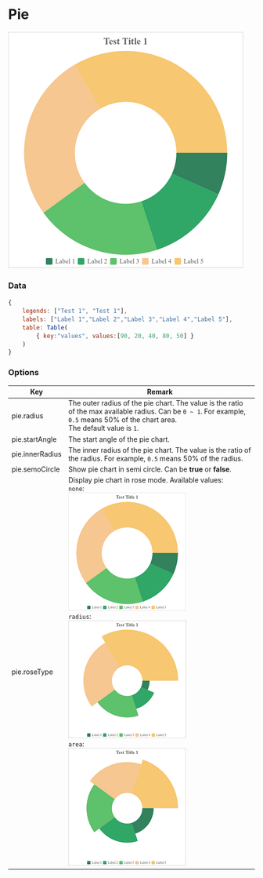 # Pie

![Sample Pie Chart](images/pie.png)

### Data

```javascript
{
    legends: ["Test 1", "Test 1"],
    labels: ["Label 1","Label 2","Label 3","Label 4","Label 5"],
    table: Table(
        { key:"values", values:[90, 20, 40, 80, 50] }
    )
}
```
### Options

| Key             | Remark                                                       |
| --------------- | ------------------------------------------------------------ |
| pie.radius      | The outer radius of the pie chart. The value is the ratio of the max available radius. Can be `0 ~ 1`. For example, `0.5` means 50% of the chart area.<br />The default value is `1`. |
| pie.startAngle  | The start angle of the pie chart.                            |
| pie.innerRadius | The inner radius of the pie chart. The value is the ratio of the radius. For example, `0.5` means 50% of the radius. |
| pie.semoCircle  | Show pie chart in semi circle. Can be **true** or **false**. |
| pie.roseType    | Display pie chart in rose mode. Available values:<br />`none`:<br />![Sample Pie Chart](images/pie-none.png)<br />`radius`:<br />![Rose Type Radius](images/pie-radius.png)<br />`area`:<br />![Rose Type Area](images/pie-area.png) |

